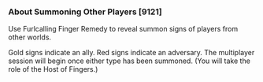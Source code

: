 ### About Summoning Other Players [9121]

Use Furlcalling Finger Remedy to reveal summon signs of players from other worlds.

Gold signs indicate an ally. Red signs indicate an adversary. The multiplayer session will begin once either type has been summoned. (You will take the role of the Host of Fingers.)